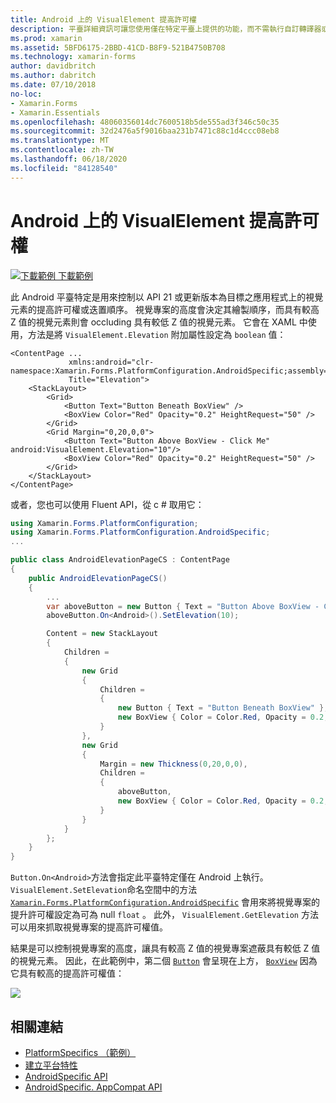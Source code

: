 ```yaml
---
title: Android 上的 VisualElement 提高許可權
description: 平臺詳細資訊可讓您使用僅在特定平臺上提供的功能，而不需執行自訂轉譯器或效果。 本文說明如何使用 Android 平臺特定的，控制以 API 21 或更新版本為目標的應用程式上的 V s 提升許可權。
ms.prod: xamarin
ms.assetid: 5BFD6175-2BBD-41CD-B8F9-521B4750B708
ms.technology: xamarin-forms
author: davidbritch
ms.author: dabritch
ms.date: 07/10/2018
no-loc:
- Xamarin.Forms
- Xamarin.Essentials
ms.openlocfilehash: 48060356014dc7600518b5de555ad3f346c50c35
ms.sourcegitcommit: 32d2476a5f9016baa231b7471c88c1d4ccc08eb8
ms.translationtype: MT
ms.contentlocale: zh-TW
ms.lasthandoff: 06/18/2020
ms.locfileid: "84128540"
---
```

# <a name="visualelement-elevation-on-android"></a>Android 上的 VisualElement 提高許可權

[![下載範例 ](~/media/shared/download.png) 下載範例](https://docs.microsoft.com/samples/xamarin/xamarin-forms-samples/userinterface-platformspecifics)

此 Android 平臺特定是用來控制以 API 21 或更新版本為目標之應用程式上的視覺元素的提高許可權或迭置順序。 視覺專案的高度會決定其繪製順序，而具有較高 Z 值的視覺元素則會 occluding 具有較低 Z 值的視覺元素。 它會在 XAML 中使用，方法是將 `VisualElement.Elevation` 附加屬性設定為 `boolean` 值：

```xaml
<ContentPage ...
             xmlns:android="clr-namespace:Xamarin.Forms.PlatformConfiguration.AndroidSpecific;assembly=Xamarin.Forms.Core"
             Title="Elevation">
    <StackLayout>
        <Grid>
            <Button Text="Button Beneath BoxView" />
            <BoxView Color="Red" Opacity="0.2" HeightRequest="50" />
        </Grid>        
        <Grid Margin="0,20,0,0">
            <Button Text="Button Above BoxView - Click Me" android:VisualElement.Elevation="10"/>
            <BoxView Color="Red" Opacity="0.2" HeightRequest="50" />
        </Grid>
    </StackLayout>
</ContentPage>
```

或者，您也可以使用 Fluent API，從 c # 取用它：

```csharp
using Xamarin.Forms.PlatformConfiguration;
using Xamarin.Forms.PlatformConfiguration.AndroidSpecific;
...

public class AndroidElevationPageCS : ContentPage
{
    public AndroidElevationPageCS()
    {
        ...
        var aboveButton = new Button { Text = "Button Above BoxView - Click Me" };
        aboveButton.On<Android>().SetElevation(10);

        Content = new StackLayout
        {
            Children =
            {
                new Grid
                {
                    Children =
                    {
                        new Button { Text = "Button Beneath BoxView" },
                        new BoxView { Color = Color.Red, Opacity = 0.2, HeightRequest = 50 }
                    }
                },
                new Grid
                {
                    Margin = new Thickness(0,20,0,0),
                    Children =
                    {
                        aboveButton,
                        new BoxView { Color = Color.Red, Opacity = 0.2, HeightRequest = 50 }
                    }
                }
            }
        };
    }
}
```

`Button.On<Android>`方法會指定此平臺特定僅在 Android 上執行。 `VisualElement.SetElevation`命名空間中的方法 [`Xamarin.Forms.PlatformConfiguration.AndroidSpecific`](xref:Xamarin.Forms.PlatformConfiguration.AndroidSpecific) 會用來將視覺專案的提升許可權設定為可為 null `float` 。 此外， `VisualElement.GetElevation` 方法可以用來抓取視覺專案的提高許可權值。

結果是可以控制視覺專案的高度，讓具有較高 Z 值的視覺專案遮蔽具有較低 Z 值的視覺元素。 因此，在此範例中，第二個 [`Button`](xref:Xamarin.Forms.Button) 會呈現在上方， [`BoxView`](xref:Xamarin.Forms.BoxView) 因為它具有較高的提高許可權值：

![](visualelement-elevation-images/elevation.png)

## <a name="related-links"></a>相關連結

- [PlatformSpecifics （範例）](https://docs.microsoft.com/samples/xamarin/xamarin-forms-samples/userinterface-platformspecifics)
- [建立平台特性](~/xamarin-forms/platform/platform-specifics/index.md#creating-platform-specifics)
- [AndroidSpecific API](xref:Xamarin.Forms.PlatformConfiguration.AndroidSpecific)
- [AndroidSpecific. AppCompat API](xref:Xamarin.Forms.PlatformConfiguration.AndroidSpecific.AppCompat)
